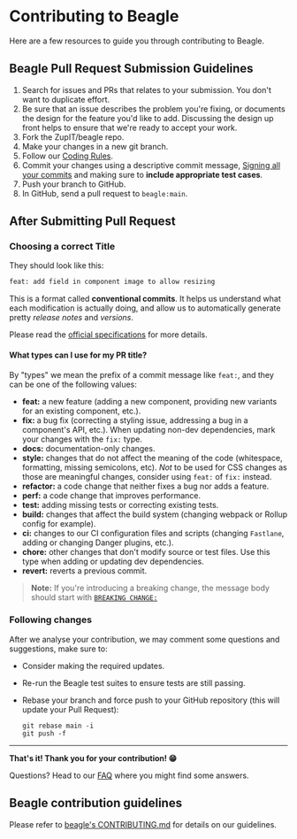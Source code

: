 # Contributing to Beagle

Here are a few resources to guide you through contributing to Beagle.

## Beagle Pull Request Submission Guidelines

1. Search for issues and PRs that relates to your submission. You don't want to duplicate effort.
1. Be sure that an issue describes the problem you're fixing, or documents the design for the feature you'd like to add. Discussing the design up front helps to ensure that we're ready to accept your work.
1. Fork the ZupIT/beagle repo.
1. Make your changes in a new git branch.
1. Follow our [Coding Rules](https://github.com/ZupIT/beagle/blob/main/doc/contributing/coding_rules.md).
1. Commit your changes using a descriptive commit message, [Signing all your commits](https://github.com/ZupIT/beagle/blob/main/doc/contributing/dco_rules.md) and making sure to **include appropriate test cases**.
1. Push your branch to GitHub.
1. In GitHub, send a pull request to `beagle:main`.

## After Submitting Pull Request

### Choosing a correct Title

They should look like this:

```txt
feat: add field in component image to allow resizing
```

This is a format called **conventional commits**. It helps us understand what each modification is actually doing, and allow us to automatically generate pretty *release notes* and *versions*.

Please read the [official specifications](https://www.conventionalcommits.org/) for more details.

#### What types can I use for my PR title?

By "types" we mean the prefix of a commit message like `feat:`, and they can be one of the following values:

- **feat:** a new feature (adding a new component, providing new variants for an existing component, etc.).
- **fix:** a bug fix (correcting a styling issue, addressing a bug in a component's API, etc.).
  When updating non-dev dependencies, mark your changes with the `fix:` type.
- **docs:** documentation-only changes.
- **style:** changes that do not affect the meaning of the code
(whitespace, formatting, missing semicolons, etc). _Not_ to be used for CSS changes as those are
meaningful changes, consider using `feat:` of `fix:` instead.
- **refactor:** a code change that neither fixes a bug nor adds a feature.
- **perf:** a code change that improves performance.
- **test:** adding missing tests or correcting existing tests.
- **build:** changes that affect the build system (changing webpack or Rollup config for example).
- **ci:** changes to our CI configuration files and scripts
  (changing `Fastlane`, adding or changing Danger plugins, etc.).
- **chore:** other changes that don't modify source or test files. Use this type when adding or
  updating dev dependencies.
- **revert:** reverts a previous commit.

> **Note:**
> If you're introducing a breaking change, the message body should start with [`BREAKING CHANGE:`](https://www.conventionalcommits.org/en/v1.0.0/#commit-message-with-description-and-breaking-change-footer)

### Following changes

After we analyse your contribution, we may comment some questions and suggestions, make sure to:

- Consider making the required updates.
- Re-run the Beagle test suites to ensure tests are still passing.
- Rebase your branch and force push to your GitHub repository (this will update your Pull Request):

  ```shell
  git rebase main -i
  git push -f
  ```

----

**That's it! Thank you for your contribution! 😁**


Questions? Head to our [FAQ](https://docs.usebeagle.io/faq) where you might find some answers.

## Beagle contribution guidelines

Please refer to [beagle's CONTRIBUTING.md](https://github.com/ZupIT/beagle/blob/main/CONTRIBUTING.md) for details on our guidelines.

